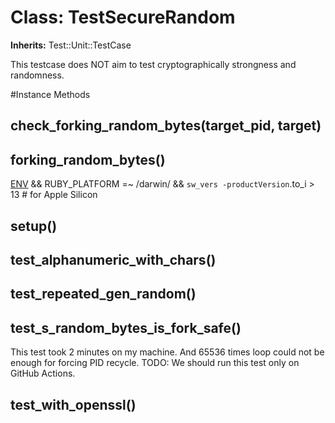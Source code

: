 # Class: TestSecureRandom
**Inherits:** Test::Unit::TestCase
    

This testcase does NOT aim to test cryptographically strongness and
randomness.



#Instance Methods
## check_forking_random_bytes(target_pid, target) [](#method-i-check_forking_random_bytes)

## forking_random_bytes() [](#method-i-forking_random_bytes)
[ENV]("CI") && RUBY_PLATFORM =~ /darwin/ && `sw_vers -productVersion`.to_i >
13 # for Apple Silicon

## setup() [](#method-i-setup)

## test_alphanumeric_with_chars() [](#method-i-test_alphanumeric_with_chars)

## test_repeated_gen_random() [](#method-i-test_repeated_gen_random)

## test_s_random_bytes_is_fork_safe() [](#method-i-test_s_random_bytes_is_fork_safe)
This test took 2 minutes on my machine. And 65536 times loop could not be
enough for forcing PID recycle. TODO: We should run this test only on GitHub
Actions.

## test_with_openssl() [](#method-i-test_with_openssl)

